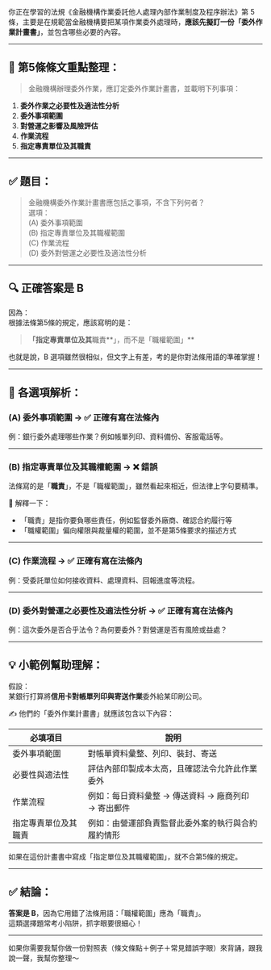 你正在學習的法規《金融機構作業委託他人處理內部作業制度及程序辦法》第 5 條，主要是在規範當金融機構要把某項作業委外處理時，**應該先擬訂一份「委外作業計畫書」**，並包含哪些必要的內容。

---

## 📘 第5條條文重點整理：

> 金融機構辦理委外作業，應訂定委外作業計畫書，並載明下列事項：  
1. **委外作業之必要性及適法性分析**  
2. **委外事項範圍**  
3. **對營運之影響及風險評估**  
4. **作業流程**  
5. **指定專責單位及其職責**

---

## ✅ 題目：

> 金融機構委外作業計畫書應包括之事項，不含下列何者？  
選項：  
(A) 委外事項範圍  
(B) 指定專責單位及其職權範圍  
(C) 作業流程  
(D) 委外對營運之必要性及適法性分析

---

## 🔍 正確答案是 **B**

因為：  
根據法條第5條的規定，應該寫明的是：

> **「指定專責單位及其**職責**」，而不是「職權範圍」**

也就是說，B 選項雖然很相似，但文字上有差，考的是你對法條用語的準確掌握！

---

## 🎯 各選項解析：

### (A) 委外事項範圍 → ✅ 正確有寫在法條內  
例：銀行委外處理哪些作業？例如帳單列印、資料備份、客服電話等。

---

### (B) 指定專責單位及其**職權範圍** → ❌ 錯誤  
法條寫的是「**職責**」，不是「職權範圍」，雖然看起來相近，但法律上字句要精準。

📌 解釋一下：  
- 「職責」是指你要負哪些責任，例如監督委外廠商、確認合約履行等  
- 「職權範圍」偏向權限與裁量權的範圍，並不是第5條要求的描述方式

---

### (C) 作業流程 → ✅ 正確有寫在法條內  
例：受委託單位如何接收資料、處理資料、回報進度等流程。

---

### (D) 委外對營運之必要性及適法性分析 → ✅ 正確有寫在法條內  
例：這次委外是否合乎法令？為何要委外？對營運是否有風險或益處？

---

## 💡 小範例幫助理解：

假設：  
某銀行打算將**信用卡對帳單列印與寄送作業**委外給某印刷公司。

✍️ 他們的「委外作業計畫書」就應該包含以下內容：

| 必填項目 | 說明 |
|---------|------|
| 委外事項範圍 | 對帳單資料彙整、列印、裝封、寄送 |
| 必要性與適法性 | 評估內部印製成本太高，且確認法令允許此作業委外 |
| 作業流程 | 例如：每日資料彙整 → 傳送資料 → 廠商列印 → 寄出郵件 |
| 指定專責單位及其職責 | 例如：由營運部負責監督此委外案的執行與合約履約情形 |

如果在這份計畫書中寫成「指定單位及其職權範圍」，就不合第5條的規定。

---

## ✅ 結論：

**答案是 B**，因為它用錯了法條用語：「職權範圍」應為「職責」。  
這類選擇題常考小陷阱，抓字眼要很細心！

---

如果你需要我幫你做一份對照表（條文條點＋例子＋常見錯誤字眼）來背誦，跟我說一聲，我幫你整理～